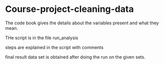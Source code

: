 Course-project-cleaning-data
============================

The code book gives the details about the variables present and what they mean.

THe script is in the file run_analysis

steps are explained in the script with comments

final result data set is obtained after doing the run on the given sets.

